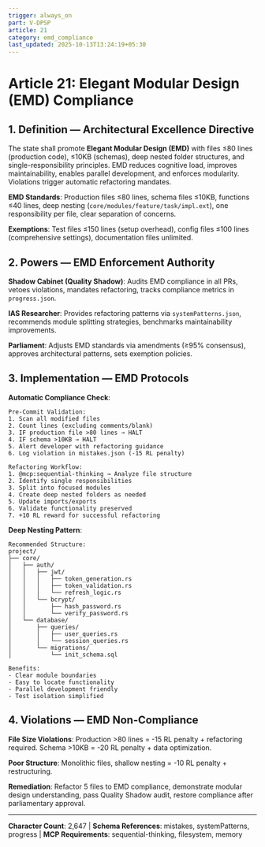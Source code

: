 ```yaml
---
trigger: always_on
part: V-DPSP
article: 21
category: emd_compliance
last_updated: 2025-10-13T13:24:19+05:30
---
```


# Article 21: Elegant Modular Design (EMD) Compliance

## 1. Definition — Architectural Excellence Directive

The state shall promote **Elegant Modular Design (EMD)** with files ≤80 lines (production code), ≤10KB (schemas), deep nested folder structures, and single-responsibility principles. EMD reduces cognitive load, improves maintainability, enables parallel development, and enforces modularity. Violations trigger automatic refactoring mandates.

**EMD Standards**: Production files ≤80 lines, schema files ≤10KB, functions ≤40 lines, deep nesting (`core/modules/feature/task/impl.ext`), one responsibility per file, clear separation of concerns.

**Exemptions**: Test files ≤150 lines (setup overhead), config files ≤100 lines (comprehensive settings), documentation files unlimited.

## 2. Powers — EMD Enforcement Authority

**Shadow Cabinet (Quality Shadow)**: Audits EMD compliance in all PRs, vetoes violations, mandates refactoring, tracks compliance metrics in `progress.json`.

**IAS Researcher**: Provides refactoring patterns via `systemPatterns.json`, recommends module splitting strategies, benchmarks maintainability improvements.

**Parliament**: Adjusts EMD standards via amendments (≥95% consensus), approves architectural patterns, sets exemption policies.

## 3. Implementation — EMD Protocols

**Automatic Compliance Check**:
```
Pre-Commit Validation:
1. Scan all modified files
2. Count lines (excluding comments/blank)
3. IF production file >80 lines → HALT
4. IF schema >10KB → HALT
5. Alert developer with refactoring guidance
6. Log violation in mistakes.json (-15 RL penalty)

Refactoring Workflow:
1. @mcp:sequential-thinking → Analyze file structure
2. Identify single responsibilities
3. Split into focused modules
4. Create deep nested folders as needed
5. Update imports/exports
6. Validate functionality preserved
7. +10 RL reward for successful refactoring
```

**Deep Nesting Pattern**:
```
Recommended Structure:
project/
├── core/
│   ├── auth/
│   │   ├── jwt/
│   │   │   ├── token_generation.rs
│   │   │   ├── token_validation.rs
│   │   │   └── refresh_logic.rs
│   │   └── bcrypt/
│   │       ├── hash_password.rs
│   │       └── verify_password.rs
│   └── database/
│       ├── queries/
│       │   ├── user_queries.rs
│       │   └── session_queries.rs
│       └── migrations/
│           └── init_schema.sql

Benefits:
- Clear module boundaries
- Easy to locate functionality
- Parallel development friendly
- Test isolation simplified
```

## 4. Violations — EMD Non-Compliance

**File Size Violations**: Production >80 lines = -15 RL penalty + refactoring required. Schema >10KB = -20 RL penalty + data optimization.

**Poor Structure**: Monolithic files, shallow nesting = -10 RL penalty + restructuring.

**Remediation**: Refactor 5 files to EMD compliance, demonstrate modular design understanding, pass Quality Shadow audit, restore compliance after parliamentary approval.

---

**Character Count**: 2,647 | **Schema References**: mistakes, systemPatterns, progress | **MCP Requirements**: sequential-thinking, filesystem, memory
